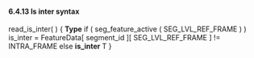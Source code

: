 #### 6.4.13 Is inter syntax

<div class="syntax">
read_is_inter( ) {                                                     <b>Type</b>
    if ( seg_feature_active ( SEG_LVL_REF_FRAME ) )
        is_inter = FeatureData[ segment_id ][ SEG_LVL_REF_FRAME ] != INTRA_FRAME
    else
        <b>is_inter</b>                                                       T
}

</div>
